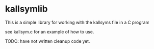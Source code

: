# kallsymlib

This is a simple library for working with the kallsyms file in a C program

see kallsym.c for an example of how to use.

TODO: have not written cleanup code yet.
